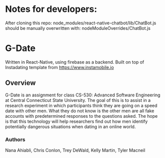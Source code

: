# Notes for developers:
After cloning this repo:
node_modules/react-native-chatbot/lib/ChatBot.js should be manually overwritten with:
nodeModuleOverrides/ChatBot.js


# G-Date

Written in React-Native, using firebase as a backend. Built on top of Instadating template from https://www.instamobile.io

## Overview

G-Date is an assignment for class CS-530: Advanced Software Engineering at Central Connecticut State University. The goal of this is to assist in a research experiment in which participants think they are going on a speed date with other men. What they do not know is the other men are all fake accounts with predetermined responses to the questions asked. The hope is that this technology will help researchers find out how men identify potentially dangerous situations when dating in an online world.

### Authors

Nana Ahiabli, Chris Conlon, Trey DeWald, Kelly Martin, Tyler Macneil
